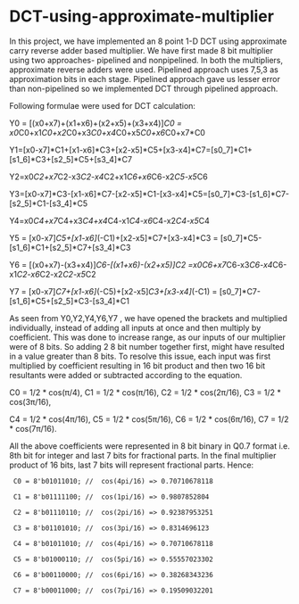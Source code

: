 # DCT-using-approximate-multiplier
In this project, we have implemented an 8 point 1-D DCT using approximate carry reverse adder based multiplier.
We have first made 8 bit multiplier using two approaches- pipelined and nonpipelined.
In both the multipliers, approximate reverse adders were used.
Pipelined approach uses 7,5,3 as approximation bits in each stage.
Pipelined approach gave us lesser error than non-pipelined so we implemented DCT through pipelined approach.

Following formulae were used for DCT calculation:

Y0 = [(x0+x7)+(x1+x6)+(x2+x5)+(x3+x4)]*C0 = x0*C0+x1*C0+x2*C0+x3*C0+x4*C0+x5*C0+x6*C0+x7*C0

Y1=[x0-x7]*C1+[x1-x6]*C3+[x2-x5]*C5+[x3-x4]*C7=[s0_7]*C1+[s1_6]*C3+[s2_5]*C5+[s3_4]*C7

Y2=x0*C2+x7*C2-x3*C2-x4*C2+x1*C6+x6*C6-x2*C5-x5*C6

Y3=[x0-x7]*C3-[x1-x6]*C7-[x2-x5]*C1-[x3-x4]*C5=[s0_7]*C3-[s1_6]*C7-[s2_5]*C1-[s3_4]*C5

Y4=x0*C4+x7*C4+x3*C4+x4*C4-x1*C4-x6*C4-x2*C4-x5*C4

Y5 = [x0-x7]*C5+[x1-x6]*(-C1)+[x2-x5]*C7+[x3-x4]*C3 = [s0_7]*C5-[s1_6]*C1+[s2_5]*C7+[s3_4]*C3

Y6 = [(x0+x7)-(x3+x4)]*C6-[(x1+x6)-(x2+x5)]*C2 =x0*C6+x7*C6-x3*C6-x4*C6-x1*C2-x6*C2-x2*C2-x5*C2

Y7 = [x0-x7]*C7+[x1-x6]*(-C5)+[x2-x5]*C3+[x3-x4]*(-C1) = [s0_7]*C7-[s1_6]*C5+[s2_5]*C3-[s3_4]*C1


As seen from Y0,Y2,Y4,Y6,Y7 , we have opened the brackets and multiplied individually, instead of adding all inputs at once and then multiply by coefficient. 
This was done to increase range, as our inputs of our multiplier were of 8 bits. So adding 2 8 bit number together first, might have resulted in a value greater than 8 bits. To resolve this issue, each input was first multiplied by coefficient resulting in 16 bit product and then two 16 bit resultants were added or subtracted according to the equation.

C0 = 1/2 * cos(π/4),      C1 = 1/2 * cos(π/16),      C2 = 1/2 * cos(2π/16),      C3 = 1/2 * cos(3π/16),

C4 = 1/2 * cos(4π/16),    C5 = 1/2 * cos(5π/16),     C6 = 1/2 * cos(6π/16),      C7 = 1/2 * cos(7π/16).

All the above coefficients were represented in 8 bit binary in Q0.7 format i.e. 8th bit for integer and last 7 bits for fractional parts. In the final multiplier product of 16 bits, last 7 bits will represent fractional parts.
Hence:

     C0 = 8'b01011010; //  cos(4pi/16) => 0.70710678118
     
     C1 = 8'b01111100; //  cos(1pi/16) => 0.9807852804
     
     C2 = 8'b01110110; //  cos(2pi/16) => 0.92387953251 
     
     C3 = 8'b01101010; //  cos(3pi/16) => 0.8314696123
     
     C4 = 8'b01011010; //  cos(4pi/16) => 0.70710678118
     
     C5 = 8'b01000110; //  cos(5pi/16) => 0.55557023302
     
     C6 = 8'b00110000; //  cos(6pi/16) => 0.38268343236
     
     C7 = 8'b00011000; //  cos(7pi/16) => 0.19509032201
